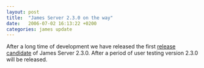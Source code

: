 ```yaml
---
layout: post
title:  "James Server 2.3.0 on the way"
date:   2006-07-02 16:13:22 +0200
categories: james update
---
```


After a long time of development we have released the first [release candidate](http://people.apache.org/dist/james/server/)
 of James Server 2.3.0. After a period of user testing version 2.3.0 will be released.